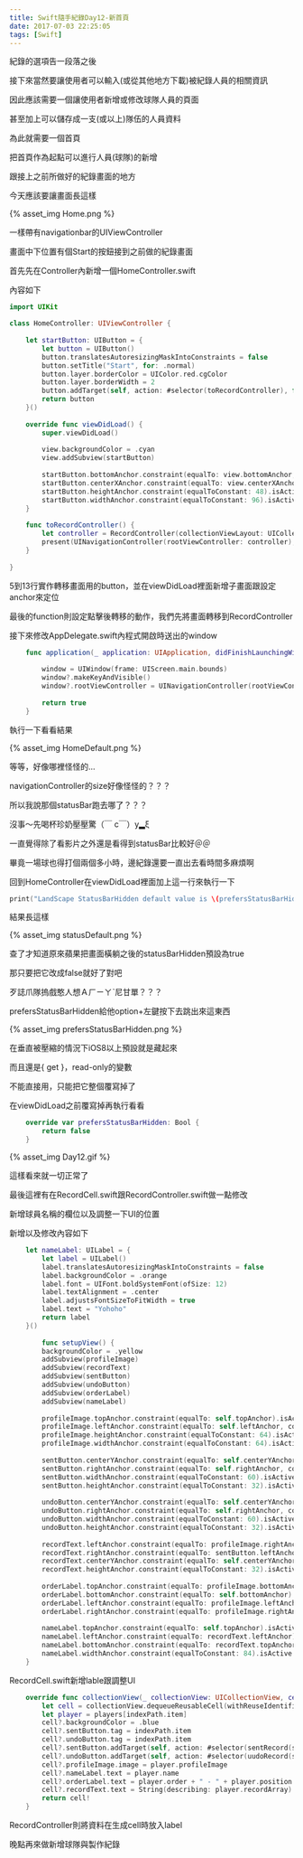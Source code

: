 ```yaml
---
title: Swift隨手紀錄Day12-新首頁
date: 2017-07-03 22:25:05
tags: [Swift]
---
```


紀錄的選項告一段落之後

接下來當然要讓使用者可以輸入(或從其他地方下載)被紀錄人員的相關資訊

因此應該需要一個讓使用者新增或修改球隊人員的頁面

甚至加上可以儲存成一支(或以上)隊伍的人員資料

為此就需要一個首頁

把首頁作為起點可以進行人員(球隊)的新增

跟接上之前所做好的紀錄畫面的地方

<!--more-->

今天應該要讓畫面長這樣

{% asset_img Home.png %}

一樣帶有navigationbar的UIViewController

畫面中下位置有個Start的按鈕接到之前做的紀錄畫面

首先先在Controller內新增一個HomeController.swift

內容如下

```swift
import UIKit

class HomeController: UIViewController {
    
    let startButton: UIButton = {
        let button = UIButton()
        button.translatesAutoresizingMaskIntoConstraints = false
        button.setTitle("Start", for: .normal)
        button.layer.borderColor = UIColor.red.cgColor
        button.layer.borderWidth = 2
        button.addTarget(self, action: #selector(toRecordController), for: .touchUpInside)
        return button
    }()
    
    override func viewDidLoad() {
        super.viewDidLoad()
        
        view.backgroundColor = .cyan
        view.addSubview(startButton)
        
        startButton.bottomAnchor.constraint(equalTo: view.bottomAnchor, constant: -12).isActive = true
        startButton.centerXAnchor.constraint(equalTo: view.centerXAnchor).isActive = true
        startButton.heightAnchor.constraint(equalToConstant: 48).isActive = true
        startButton.widthAnchor.constraint(equalToConstant: 96).isActive = true
    }
    
    func toRecordController() {
        let controller = RecordController(collectionViewLayout: UICollectionViewFlowLayout())
        present(UINavigationController(rootViewController: controller), animated: true, completion: nil)
    }
    
}
```

5到13行實作轉移畫面用的button，並在viewDidLoad裡面新增子畫面跟設定anchor來定位

最後的function則設定點擊後轉移的動作，我們先將畫面轉移到RecordController

接下來修改AppDelegate.swift內程式開啟時送出的window

```swift
    func application(_ application: UIApplication, didFinishLaunchingWithOptions launchOptions: [UIApplicationLaunchOptionsKey: Any]?) -> Bool {
        
        window = UIWindow(frame: UIScreen.main.bounds)
        window?.makeKeyAndVisible()
        window?.rootViewController = UINavigationController(rootViewController: HomeController())
        
        return true
    }
```

執行一下看看結果

{% asset_img HomeDefault.png %}

等等，好像哪裡怪怪的...

navigationController的size好像怪怪的？？？

所以我說那個statusBar跑去哪了？？？

沒事～先喝杯珍奶壓壓驚（￣ c￣）y▂ξ



一直覺得除了看影片之外還是看得到statusBar比較好＠＠

畢竟一場球也得打個兩個多小時，邊紀錄還要一直出去看時間多麻煩啊

回到HomeController在viewDidLoad裡面加上這一行來執行一下

```swift
print("LandScape StatusBarHidden default value is \(prefersStatusBarHidden)")
```

結果長這樣

{% asset_img statusDefault.png %}

查了才知道原來蘋果把畫面橫躺之後的statusBarHidden預設為true

那只要把它改成false就好了對吧

歹誌爪隊摀戲憨人想Ａㄏㄧㄚˋ尼甘單？？？

prefersStatusBarHidden給他option+左鍵按下去跳出來這東西

{% asset_img prefersStatusBarHidden.png %}

在垂直被壓縮的情況下iOS8以上預設就是藏起來

而且還是{ get }，read-only的變數

不能直接用，只能把它整個覆寫掉了

在viewDidLoad之前覆寫掉再執行看看

```swift
    override var prefersStatusBarHidden: Bool {
        return false
    }
```

{% asset_img Day12.gif %}

這樣看來就一切正常了

最後這裡有在RecordCell.swift跟RecordController.swift做一點修改

新增球員名稱的欄位以及調整一下UI的位置

新增以及修改內容如下

```swift
    let nameLabel: UILabel = {
        let label = UILabel()
        label.translatesAutoresizingMaskIntoConstraints = false
        label.backgroundColor = .orange
        label.font = UIFont.boldSystemFont(ofSize: 12)
        label.textAlignment = .center
        label.adjustsFontSizeToFitWidth = true
        label.text = "Yohoho"
        return label
    }()
	
	    func setupView() {
        backgroundColor = .yellow
        addSubview(profileImage)
        addSubview(recordText)
        addSubview(sentButton)
        addSubview(undoButton)
        addSubview(orderLabel)
        addSubview(nameLabel)
        
        profileImage.topAnchor.constraint(equalTo: self.topAnchor).isActive = true
        profileImage.leftAnchor.constraint(equalTo: self.leftAnchor, constant: 12).isActive = true
        profileImage.heightAnchor.constraint(equalToConstant: 64).isActive = true
        profileImage.widthAnchor.constraint(equalToConstant: 64).isActive = true
        
        sentButton.centerYAnchor.constraint(equalTo: self.centerYAnchor, constant: -18).isActive = true
        sentButton.rightAnchor.constraint(equalTo: self.rightAnchor, constant: -12).isActive = true
        sentButton.widthAnchor.constraint(equalToConstant: 60).isActive = true
        sentButton.heightAnchor.constraint(equalToConstant: 32).isActive = true
        
        undoButton.centerYAnchor.constraint(equalTo: self.centerYAnchor, constant: 18).isActive = true
        undoButton.rightAnchor.constraint(equalTo: self.rightAnchor, constant: -12).isActive = true
        undoButton.widthAnchor.constraint(equalToConstant: 60).isActive = true
        undoButton.heightAnchor.constraint(equalToConstant: 32).isActive = true
        
        recordText.leftAnchor.constraint(equalTo: profileImage.rightAnchor, constant: 12).isActive = true
        recordText.rightAnchor.constraint(equalTo: sentButton.leftAnchor, constant: -12).isActive = true
        recordText.centerYAnchor.constraint(equalTo: self.centerYAnchor, constant: 12).isActive = true
        recordText.heightAnchor.constraint(equalToConstant: 32).isActive = true
        
        orderLabel.topAnchor.constraint(equalTo: profileImage.bottomAnchor).isActive = true
        orderLabel.bottomAnchor.constraint(equalTo: self.bottomAnchor).isActive = true
        orderLabel.leftAnchor.constraint(equalTo: profileImage.leftAnchor).isActive = true
        orderLabel.rightAnchor.constraint(equalTo: profileImage.rightAnchor).isActive = true
        
        nameLabel.topAnchor.constraint(equalTo: self.topAnchor).isActive = true
        nameLabel.leftAnchor.constraint(equalTo: recordText.leftAnchor).isActive = true
        nameLabel.bottomAnchor.constraint(equalTo: recordText.topAnchor).isActive = true
        nameLabel.widthAnchor.constraint(equalToConstant: 84).isActive = true
    }
```

RecordCell.swift新增lable跟調整UI

```swift
    override func collectionView(_ collectionView: UICollectionView, cellForItemAt indexPath: IndexPath) -> UICollectionViewCell {
        let cell = collectionView.dequeueReusableCell(withReuseIdentifier: cellId, for: indexPath) as? RecordCell
        let player = players[indexPath.item]
        cell?.backgroundColor = .blue
        cell?.sentButton.tag = indexPath.item
        cell?.undoButton.tag = indexPath.item
        cell?.sentButton.addTarget(self, action: #selector(sentRecord(sender:)), for: .touchUpInside)
        cell?.undoButton.addTarget(self, action: #selector(uudoRecord(sender:)), for: .touchUpInside)
        cell?.profileImage.image = player.profileImage
        cell?.nameLabel.text = player.name
        cell?.orderLabel.text = player.order + " - " + player.position
        cell?.recordText.text = String(describing: player.recordArray)
        return cell!
    }
```

RecordController則將資料在生成cell時放入label

晚點再來做新增球隊與製作紀錄





